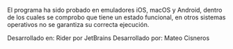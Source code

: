 El programa ha sido probado en emuladores iOS, macOS y Android, dentro de los cuales se comprobo que tiene un estado funcional,
en otros sistemas operativos no se garantiza su correcta ejecución.

Desarrollado en: Rider por JetBrains
Desarrollado por: Mateo Cisneros

